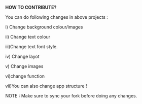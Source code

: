 **HOW TO CONTRIBUTE?**

You can do following changes in above projects :

i) Change background colour/images

ii) Change text colour

iii)Change text font style.

iv) Change layot

v) Change images

vi)change function

vii)You can also change app structure !



NOTE : Make sure to sync your fork before doing any changes.
